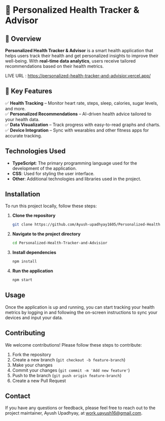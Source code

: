 # 🚀 Personalized Health Tracker & Advisor  

## 📖 Overview  
**Personalized Health Tracker & Advisor** is a smart health application that helps users track their health and get personalized insights to improve their well-being. With **real-time data analytics**, users receive tailored recommendations based on their health metrics.  

LIVE URL : https://personalized-health-tracker-and-advisior.vercel.app/

## 🎯 Key Features  
✅ **Health Tracking** – Monitor heart rate, steps, sleep, calories, sugar levels, and more.  
✅ **Personalized Recommendations** – AI-driven health advice tailored to your health data.  
✅ **Data Visualization** – Track progress with easy-to-read graphs and charts.  
✅ **Device Integration** – Sync with wearables and other fitness apps for accurate tracking.  

## Technologies Used
- **TypeScript**: The primary programming language used for the development of the application.
- **CSS**: Used for styling the user interface.
- **Other**: Additional technologies and libraries used in the project.

## Installation
To run this project locally, follow these steps:

1. **Clone the repository**
    ```bash
    git clone https://github.com/Ayush-upadhyay1605/Personalized-Health-Tracker-and-Advisior.git
    ```
2. **Navigate to the project directory**
    ```bash
    cd Personalized-Health-Tracker-and-Advisior
    ```
3. **Install dependencies**
    ```bash
    npm install
    ```
4. **Run the application**
    ```bash
    npm start
    ```

## Usage
Once the application is up and running, you can start tracking your health metrics by logging in and following the on-screen instructions to sync your devices and input your data.

## Contributing
We welcome contributions! Please follow these steps to contribute:

1. Fork the repository
2. Create a new branch (`git checkout -b feature-branch`)
3. Make your changes
4. Commit your changes (`git commit -m 'Add new feature'`)
5. Push to the branch (`git push origin feature-branch`)
6. Create a new Pull Request

## Contact
If you have any questions or feedback, please feel free to reach out to the project maintainer, Ayush Upadhyay, at work.uayush16@gmail.com.

